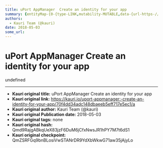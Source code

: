 ```yaml
---
title: uPort AppManager  Create an identity for your app
summary: {entityMap-{0-{type-LINK,mutability-MUTABLE,data-{url-https-//medium.com/uport/what-is-a-uport-identity-b790b065809c,data-href-https-//medium.com/uport/what-is-a-uport-identity-b790b065809c,target-_blank},1-{type-LINK,mutability-MUTABLE,data-{url-https-//appmanager.uport.me/,data-href-https-//appmanager.uport.me,rel-nofollow noopener,target-_blank},2-{type-LINK,mutability-MUTABLE,data-{url-https-//medium.com/uport/what-is-a-uport-identity-b790b065809c,data-href-https-//medium.com/uport/what-is-a
authors:
  - Kauri Team (@kauri)
date: 2018-05-03
some_url: 
---
```


# uPort AppManager  Create an identity for your app


undefined


---

- **Kauri original title:** uPort AppManager  Create an identity for your app
- **Kauri original link:** https://kauri.io/uport-appmanager:-create-an-identity-for-your-app/70f4dd34adc148dbaeeb5eff717e5ec1/a
- **Kauri original author:** Kauri Team (@kauri)
- **Kauri original Publication date:** 2018-05-03
- **Kauri original tags:** none
- **Kauri original hash:** Qmd9RajgABkqUeX83jzF6DuM6jCfxNwsJR1hPY7M7t6dS1
- **Kauri original checkpoint:** QmZSRFGq9bnBLosiVwSTANrDR9YdXbWkwG71aw35jAjyLo




